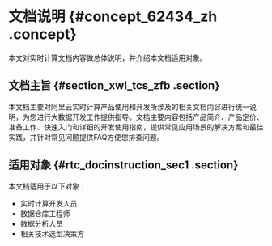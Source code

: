 # 文档说明 {#concept_62434_zh .concept}

本文对实时计算文档内容做总体说明，并介绍本文档适用对象。

## 文档主旨 {#section_xwl_tcs_zfb .section}

本文档主要对阿里云实时计算产品使用和开发所涉及的相关文档内容进行统一说明，为您进行大数据开发工作提供指导。文档主要内容包括产品简介、产品定价、准备工作、快速入门和详细的开发使用指南，提供常见应用场景的解决方案和最佳实践，并针对常见问题提供FAQ方便您排查问题。

## 适用对象 {#rtc_docinstruction_sec1 .section}

本文档适用于以下对象：

-   实时计算开发人员
-   数据仓库工程师
-   数据分析人员
-   相关技术选型决策方

